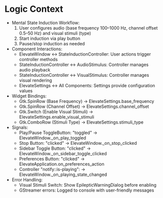 # Logic Context
- Mental State Induction Workflow:
  1. User configures audio (base frequency 100–1000 Hz, channel offset 0.5–50 Hz) and visual stimuli (type)
  2. Start induction via play button
  3. Pause/stop induction as needed
- Component Interactions:
  - ElevateWindow ↔ StateInductionController: User actions trigger controller methods
  - StateInductionController ↔ AudioStimulus: Controller manages audio playback
  - StateInductionController ↔ VisualStimulus: Controller manages visual rendering
  - ElevateSettings ↔ All Components: Settings provide configuration values
- Widget Bindings:
  - Gtk.SpinRow (Base Frequency) → ElevateSettings.base_frequency
  - Gtk.SpinRow (Channel Offset) → ElevateSettings.channel_offset
  - Gtk.Switch (Enable Visual Stimuli) → ElevateSettings.enable_visual_stimuli
  - Gtk.ComboRow (Stimuli Type) → ElevateSettings.stimuli_type
- Signals:
  - Play/Pause ToggleButton: "toggled" → ElevateWindow._on_play_toggled
  - Stop Button: "clicked" → ElevateWindow._on_stop_clicked
  - Sidebar Toggle Button: "clicked" → ElevateWindow._on_sidebar_toggle_clicked
  - Preferences Button: "clicked" → ElevateApplication.on_preferences_action
  - Controller "notify::is-playing": → ElevateWindow._on_playing_state_changed
- Error Handling:
  - Visual Stimuli Switch: Show EpilepticWarningDialog before enabling
  - GStreamer errors: Logged to console with user-friendly messages